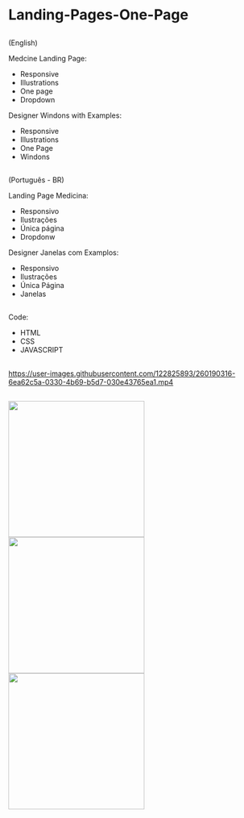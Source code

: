 # Landing-Pages-One-Page
##
(English)

Medcine Landing Page:
- Responsive
- Illustrations
- One page
- Dropdown

Designer Windons with Examples:
- Responsive
- Illustrations
- One Page
- Windons
##
(Português - BR)

Landing Page Medicina:
- Responsivo
- Ilustrações
- Única página
- Dropdonw

Designer Janelas com Examplos:
- Responsivo
- Ilustrações
- Única Página
- Janelas
##
Code:
- HTML
- CSS
- JAVASCRIPT
##
https://user-images.githubusercontent.com/122825893/260190316-6ea62c5a-0330-4b69-b5d7-030e43765ea1.mp4
##

<img aling="center" width="270" src="https://user-images.githubusercontent.com/122825893/260190315-c241eee2-bfb6-49f2-9399-e5b6fd2f1ef0.png" />

<img aling="center" width="270" src="https://user-images.githubusercontent.com/122825893/260190314-4187708d-a87a-454a-9ab8-d57f2fc1f801.png" />

<img aling="center" width="270" src="https://user-images.githubusercontent.com/122825893/260190312-c0cd4858-ecdd-4429-86b7-b759349af0e5.png" />
